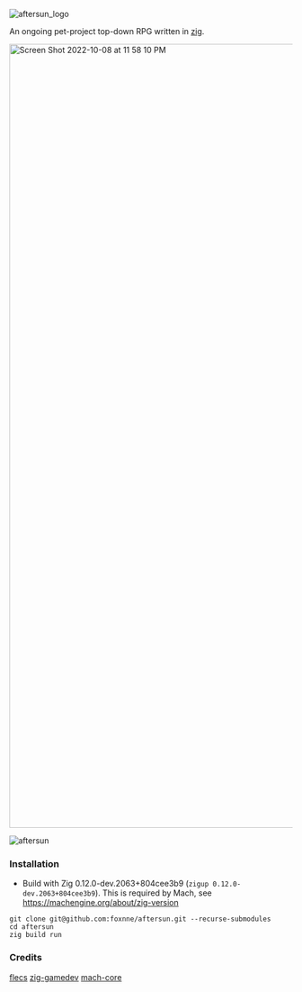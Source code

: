 ![aftersun_logo](https://user-images.githubusercontent.com/49629865/191372504-99704ce8-6e63-49f1-9e66-f5ec275070e5.png)

An ongoing pet-project top-down RPG written in [zig](https://ziglang.org).

<img width="1392" alt="Screen Shot 2022-10-08 at 11 58 10 PM" src="https://user-images.githubusercontent.com/49629865/194738842-0eef1bea-1913-4475-a2ef-3d617f7c46c7.png">

![aftersun](https://user-images.githubusercontent.com/49629865/190548207-1c43328c-cb23-4e09-a5d4-cb8894e37d1c.gif)


### Installation

- Build with Zig 0.12.0-dev.2063+804cee3b9 (`zigup 0.12.0-dev.2063+804cee3b9`). This is required by Mach, see https://machengine.org/about/zig-version 

```
git clone git@github.com:foxnne/aftersun.git --recurse-submodules
cd aftersun
zig build run
```

### Credits
[flecs](https://github.com/SanderMertens/flecs)
[zig-gamedev](https://github.com/michal-z/zig-gamedev)
[mach-core](https://github.com/hexops/mach-core)
